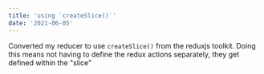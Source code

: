 ```yaml
---
title: 'using `createSlice()`'
date: '2021-06-05'
---
```


Converted my reducer to use `createSlice()` from the reduxjs toolkit.  Doing this means not having to define the redux actions separately, they get defined within the "slice"


